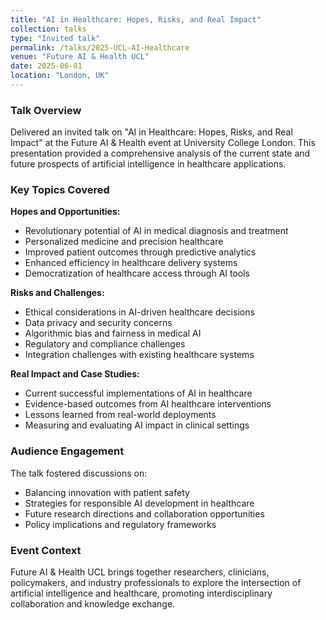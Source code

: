 ```yaml
---
title: "AI in Healthcare: Hopes, Risks, and Real Impact"
collection: talks
type: "Invited talk"
permalink: /talks/2025-UCL-AI-Healthcare
venue: "Future AI & Health UCL"
date: 2025-06-01
location: "London, UK"
---
```


### Talk Overview

Delivered an invited talk on "AI in Healthcare: Hopes, Risks, and Real Impact" at the Future AI & Health event at University College London. This presentation provided a comprehensive analysis of the current state and future prospects of artificial intelligence in healthcare applications.

### Key Topics Covered

**Hopes and Opportunities:**
- Revolutionary potential of AI in medical diagnosis and treatment
- Personalized medicine and precision healthcare
- Improved patient outcomes through predictive analytics
- Enhanced efficiency in healthcare delivery systems
- Democratization of healthcare access through AI tools

**Risks and Challenges:**
- Ethical considerations in AI-driven healthcare decisions
- Data privacy and security concerns
- Algorithmic bias and fairness in medical AI
- Regulatory and compliance challenges
- Integration challenges with existing healthcare systems

**Real Impact and Case Studies:**
- Current successful implementations of AI in healthcare
- Evidence-based outcomes from AI healthcare interventions
- Lessons learned from real-world deployments
- Measuring and evaluating AI impact in clinical settings

### Audience Engagement

The talk fostered discussions on:
- Balancing innovation with patient safety
- Strategies for responsible AI development in healthcare
- Future research directions and collaboration opportunities
- Policy implications and regulatory frameworks

### Event Context

Future AI & Health UCL brings together researchers, clinicians, policymakers, and industry professionals to explore the intersection of artificial intelligence and healthcare, promoting interdisciplinary collaboration and knowledge exchange.

